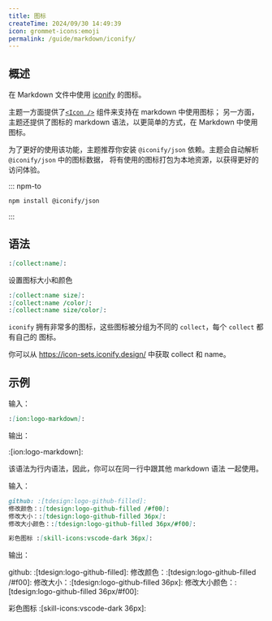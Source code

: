 ```yaml
---
title: 图标
createTime: 2024/09/30 14:49:39
icon: grommet-icons:emoji
permalink: /guide/markdown/iconify/
---
```


## 概述

在 Markdown 文件中使用 [iconify](https://iconify.design/) 的图标。

主题一方面提供了[`<Icon />`](../components/icon.md) 组件来支持在 markdown 中使用图标；
另一方面，主题还提供了图标的 markdown 语法，以更简单的方式，在 Markdown 中使用图标。

为了更好的使用该功能，主题推荐你安装 `@iconify/json` 依赖。主题会自动解析 `@iconify/json` 中的图标数据，
将有使用的图标打包为本地资源，以获得更好的访问体验。

::: npm-to

```sh
npm install @iconify/json
```

:::

## 语法

```md
:[collect:name]:
```

设置图标大小和颜色

```md
:[collect:name size]:
:[collect:name /color]:
:[collect:name size/color]:
```

`iconify` 拥有非常多的图标，这些图标被分组为不同的 `collect`，每个 `collect` 都有自己的
图标。

你可以从 <https://icon-sets.iconify.design/> 中获取 collect 和 name。

## 示例

输入：

```md
:[ion:logo-markdown]:
```

输出：

:[ion:logo-markdown]:

该语法为行内语法，因此，你可以在同一行中跟其他 markdown 语法 一起使用。

输入：

```md
github: :[tdesign:logo-github-filled]:
修改颜色：:[tdesign:logo-github-filled /#f00]:
修改大小：:[tdesign:logo-github-filled 36px]:
修改大小颜色：:[tdesign:logo-github-filled 36px/#f00]:

彩色图标 :[skill-icons:vscode-dark 36px]:
```

输出：

github: :[tdesign:logo-github-filled]:
修改颜色：:[tdesign:logo-github-filled /#f00]:
修改大小：:[tdesign:logo-github-filled 36px]:
修改大小颜色：:[tdesign:logo-github-filled 36px/#f00]:

彩色图标 :[skill-icons:vscode-dark 36px]:
